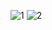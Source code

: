 ![1](https://github.com/user-attachments/assets/2d066423-86c8-43c2-bf2a-fa1fc42132f3)
![2](https://github.com/user-attachments/assets/5b703782-2b09-4195-8d4c-697f0f3d56b5)

